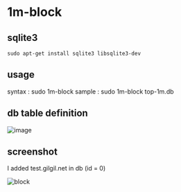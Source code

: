 # 1m-block

## sqlite3
`sudo apt-get install sqlite3 libsqlite3-dev`

## usage
syntax : sudo 1m-block <site list file>
sample : sudo 1m-block top-1m.db


## db table definition
![image](https://user-images.githubusercontent.com/31784008/140666728-5a9223e0-4b34-4d27-9d43-a521f34ce808.png)


## screenshot
I added test.gilgil.net in db (id = 0)

![block](https://user-images.githubusercontent.com/31784008/140666628-f64ea4dd-ee27-4e5c-a761-d35d433de59c.PNG)
